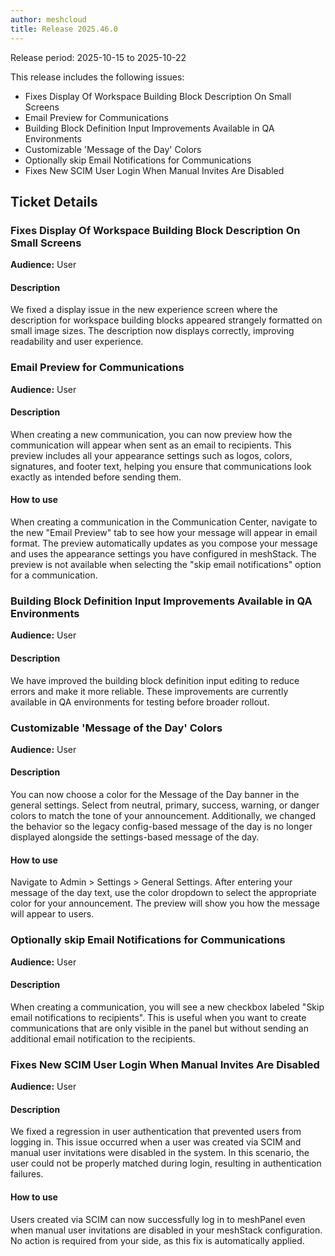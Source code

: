 ```yaml
---
author: meshcloud
title: Release 2025.46.0
---
```


Release period: 2025-10-15 to 2025-10-22

This release includes the following issues:
* Fixes Display Of Workspace Building Block Description On Small Screens
* Email Preview for Communications
* Building Block Definition Input Improvements Available in QA Environments
* Customizable 'Message of the Day' Colors
* Optionally skip Email Notifications for Communications
* Fixes New SCIM User Login When Manual Invites Are Disabled
<!--truncate-->

## Ticket Details
### Fixes Display Of Workspace Building Block Description On Small Screens
**Audience:** User<br>

#### Description
We fixed a display issue in the new experience screen where the description for workspace building blocks
appeared strangely formatted on small image sizes. The description now displays correctly, improving readability
and user experience.

### Email Preview for Communications
**Audience:** User<br>

#### Description
When creating a new communication, you can now preview how the communication will appear when sent as an email to
recipients. This preview includes all your appearance settings such as logos, colors, signatures, and footer text,
helping you ensure that communications look exactly as intended before sending them.

#### How to use
When creating a communication in the Communication Center, navigate to the new "Email Preview" tab to see how your
message will appear in email format. The preview automatically updates as you compose your message and uses the
appearance settings you have configured in meshStack. The preview is not available when selecting the
"skip email notifications" option for a communication.

### Building Block Definition Input Improvements Available in QA Environments
**Audience:** User<br>

#### Description
We have improved the building block definition input editing to reduce errors and make it more reliable. 
These improvements are currently available in QA environments for testing before broader rollout.

### Customizable 'Message of the Day' Colors
**Audience:** User<br>

#### Description
You can now choose a color for the Message of the Day banner in the general settings. Select from neutral, primary,
success, warning, or danger colors to match the tone of your announcement. Additionally, we changed the behavior so the
legacy config-based message of the day is no longer displayed alongside the settings-based message of the day.

#### How to use
Navigate to Admin > Settings > General Settings. After entering your message of the day text, use the color dropdown
to select the appropriate color for your announcement. The preview will show you how the message will appear to users.

### Optionally skip Email Notifications for Communications
**Audience:** User<br>

#### Description
When creating a communication, you will see a new checkbox labeled "Skip email notifications to recipients".
This is useful when you want to create communications that are only visible in
the panel but without sending an additional email notification to the recipients.

### Fixes New SCIM User Login When Manual Invites Are Disabled
**Audience:** User<br>

#### Description
We fixed a regression in user authentication that prevented users from logging in. This issue occurred when a user
was created via SCIM and manual user invitations were disabled in the system. In this scenario, the user could not be
properly matched during login, resulting in authentication failures.

#### How to use
Users created via SCIM can now successfully log in to meshPanel even when manual user invitations are disabled in
your meshStack configuration. No action is required from your side, as this fix is automatically applied.

